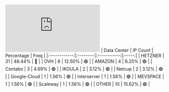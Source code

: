 ![Diagramm](https://github.com/obajay/StateSync-snapshots/blob/main/Projects/Sge/1/README.md)
| Data Center | IP Count | Percentage | Freq |
|:------------:|:--------:|:-----------:|:-----:|
| HETZNER | 31 | 48.44% | 🔴 |
| OVH | 8 | 12.50% | 🟢 |
| AMAZON | 4 | 6.25% | 🟢 |
| Contabo | 3 | 4.69% | 🟢 |
| IKOULA | 2 | 3.12% | 🟢 |
| Netcup | 2 | 3.12% | 🟢 |
| Google-Cloud | 1 | 1.56% | 🟢 |
| Interserver | 1 | 1.56% | 🟢 |
| MEVSPACE | 1 | 1.56% | 🟢 |
| Scaleway | 1 | 1.56% | 🟢 |
| OTHER | 10 | 15.62% | 🟢 |